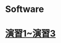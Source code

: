 # Software
<h1>
  <a href="https://drive.google.com/file/d/15XKesvxqn3OOhjTBcxU3weg1VwCy0b7B/view?usp=drive_link">演習1~演習3</a></h1>
